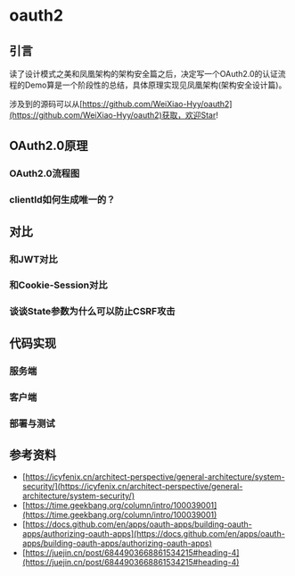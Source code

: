# oauth2

## 引言

读了设计模式之美和凤凰架构的架构安全篇之后，决定写一个OAuth2.0的认证流程的Demo算是一个阶段性的总结，具体原理实现见凤凰架构(架构安全设计篇)。

涉及到的源码可以从[https://github.com/WeiXiao-Hyy/oauth2](https://github.com/WeiXiao-Hyy/oauth2)获取，欢迎Star!

## OAuth2.0原理

### OAuth2.0流程图

### clientId如何生成唯一的？

## 对比

### 和JWT对比

### 和Cookie-Session对比

### 谈谈State参数为什么可以防止CSRF攻击

## 代码实现

### 服务端

### 客户端

### 部署与测试

## 参考资料

- [https://icyfenix.cn/architect-perspective/general-architecture/system-security/](https://icyfenix.cn/architect-perspective/general-architecture/system-security/)
- [https://time.geekbang.org/column/intro/100039001](https://time.geekbang.org/column/intro/100039001)
- [https://docs.github.com/en/apps/oauth-apps/building-oauth-apps/authorizing-oauth-apps](https://docs.github.com/en/apps/oauth-apps/building-oauth-apps/authorizing-oauth-apps)
- [https://juejin.cn/post/6844903668861534215#heading-4](https://juejin.cn/post/6844903668861534215#heading-4)